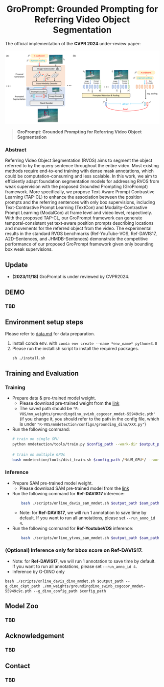 
<div align="center">
<h1>
<b>
GroPrompt: Grounded Prompting for Referring Video Object Segmentation
</b>
</h1>
</div>

The official implementation of the **CVPR 2024** under-review paper: 
<p align="center"><img src="docs/model.png" width="800"/></p>


> **GroPrompt: Grounded Prompting for Referring Video Object Segmentation**

### Abstract

Referring Video Object Segmentation (RVOS) aims to segment the object referred to by the query sentence throughout the entire video. Most existing methods require end-to-end training with dense mask annotations, which could be computation-consuming and less scalable. In this work, we aim to efficiently adapt foundation segmentation models for addressing RVOS from weak supervision with the proposed Grounded Prompting (GroPrompt) framework. More specifically, we propose Text-Aware Prompt Contrastive Learning (TAP-CL) to enhance the association between the position prompts and the referring sentences with only box supervisions, including Text-Contrastive Prompt Learning (TextCon) and Modality-Contrastive Prompt Learning (ModalCon) at frame level and video level, respectively. With the proposed TAP-CL, our GroPrompt framework can generate temporal-consistent yet text-aware position prompts describing locations and movements for the referred object from the video. The experimental results in the standard RVOS benchmarks (Ref-YouTube-VOS, Ref-DAVIS17, A2D-Sentences, and JHMDB-Sentences) demonstrate the competitive performance of our proposed GroPrompt framework given only bounding box weak supervisions.

## Update
- **(2023/11/18)** GroPrompt is under reviewed by CVPR2024.

## DEMO
### TBD

## Environment setup steps
Please refer to [data.md](docs/data.md) for data preparation.

1. Install conda env. with `conda env create --name *env_name* python=3.8`
2. Please run the install.sh script to install the required packages.
    ```
    sh ./install.sh
    ```

## Training and Evaluation
### Training
* Prepare data & pre-trained model weight.
    * Please download pre-trained weight from the [link](https://download.openmmlab.com/mmdetection/v3.0/grounding_dino/groundingdino_swinb_cogcoor_mmdet-55949c9c.pth)
    * The saved path should be `"R-VOS/mm_weights/groundingdino_swinb_cogcoor_mmdet-55949c9c.pth"` (if you change it, you should refer to the path in the config file, which is under `"R-VOS/mmdetection/configs/grounding_dino/XXX.py"`)
* Run the following command:
    ```bash
    # train on single GPU
    python mmdetection/tools/train.py $config_path --work-dir $output_path --auto-scale-lr

    # train on multiple GPUs
    bash mmdetection/tools/dist_train.sh $config_path /*NUM_GPU*/ --work-dir $output_path --auto-scale-lr
    ```
### Inference
* Prepare SAM pre-trained model weight.
    * Please download SAM pre-trained model from the [link](https://drive.google.com/file/d/1qobFYrI4eyIANfBSmYcGuWRaSIXfMOQ8/view)
* Run the following command for **Ref-DAVIS17** inference:
    ```bash
        bash ./scripts/online_davis_sam_mmdet.sh $output_path $sam_path --g_dino_ckpt_path ./mm_weights/groundingdino_swinb_cogcoor_mmdet-55949c9c.pth --g_dino_config_path $config_path
    ```
    * Note: for **Ref-DAVIS17**, we will run 1 annotation to save time by default. If you want to run all annotations, please set `--run_anno_id 4`.
* Run the following command for **Ref-YoutubeVOS** inference:
    ```bash
        bash ./scripts/online_ytvos_sam_mmdet.sh $output_path $sam_path --g_dino_ckpt_path ./mm_weights/groundingdino_swinb_cogcoor_mmdet-55949c9c.pth --g_dino_config_path $config_path
    ```

### (Optional) Inference only for bbox score on Ref-DAVIS17.
* Note: for **Ref-DAVIS17**, we will run 1 annotation to save time by default. If you want to run all annotations, please set `--run_anno_id 4`.
* Inference by G-DINO only
```
bash ./scripts/online_davis_dino_mmdet.sh $output_path --g_dino_ckpt_path ./mm_weights/groundingdino_swinb_cogcoor_mmdet-55949c9c.pth --g_dino_config_path $config_path
```

## Model Zoo
### TBD


## Acknowledgement
### TBD

## Contact
### TBD
